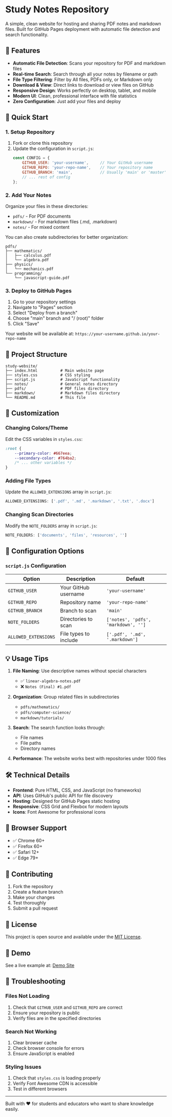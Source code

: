 # Study Notes Repository

A simple, clean website for hosting and sharing PDF notes and markdown files. Built for GitHub Pages deployment with automatic file detection and search functionality.

## 🌟 Features

- **Automatic File Detection**: Scans your repository for PDF and markdown files
- **Real-time Search**: Search through all your notes by filename or path
- **File Type Filtering**: Filter by All files, PDFs only, or Markdown only
- **Download & View**: Direct links to download or view files on GitHub
- **Responsive Design**: Works perfectly on desktop, tablet, and mobile
- **Modern UI**: Clean, professional interface with file statistics
- **Zero Configuration**: Just add your files and deploy

## 🚀 Quick Start

### 1. Setup Repository

1. Fork or clone this repository
2. Update the configuration in `script.js`:
   ```javascript
   const CONFIG = {
       GITHUB_USER: 'your-username',     // Your GitHub username
       GITHUB_REPO: 'your-repo-name',    // Your repository name
       GITHUB_BRANCH: 'main',            // Usually 'main' or 'master'
       // ... rest of config
   };
   ```

### 2. Add Your Notes

Organize your files in these directories:
- `pdfs/` - For PDF documents
- `markdown/` - For markdown files (.md, .markdown)
- `notes/` - For mixed content

You can also create subdirectories for better organization:
```
pdfs/
├── mathematics/
│   ├── calculus.pdf
│   └── algebra.pdf
├── physics/
│   └── mechanics.pdf
└── programming/
    └── javascript-guide.pdf
```

### 3. Deploy to GitHub Pages

1. Go to your repository settings
2. Navigate to "Pages" section
3. Select "Deploy from a branch"
4. Choose "main" branch and "/ (root)" folder
5. Click "Save"

Your website will be available at: `https://your-username.github.io/your-repo-name`

## 📁 Project Structure

```
study-website/
├── index.html          # Main website page
├── styles.css          # CSS styling
├── script.js           # JavaScript functionality
├── notes/              # General notes directory
├── pdfs/               # PDF files directory
├── markdown/           # Markdown files directory
└── README.md           # This file
```

## 🎨 Customization

### Changing Colors/Theme
Edit the CSS variables in `styles.css`:
```css
:root {
    --primary-color: #667eea;
    --secondary-color: #764ba2;
    /* ... other variables */
}
```

### Adding File Types
Update the `ALLOWED_EXTENSIONS` array in `script.js`:
```javascript
ALLOWED_EXTENSIONS: ['.pdf', '.md', '.markdown', '.txt', '.docx']
```

### Changing Scan Directories
Modify the `NOTE_FOLDERS` array in `script.js`:
```javascript
NOTE_FOLDERS: ['documents', 'files', 'resources', '']
```

## 🔧 Configuration Options

### `script.js` Configuration

| Option | Description | Default |
|--------|-------------|---------|
| `GITHUB_USER` | Your GitHub username | `'your-username'` |
| `GITHUB_REPO` | Repository name | `'your-repo-name'` |
| `GITHUB_BRANCH` | Branch to scan | `'main'` |
| `NOTE_FOLDERS` | Directories to scan | `['notes', 'pdfs', 'markdown', '']` |
| `ALLOWED_EXTENSIONS` | File types to include | `['.pdf', '.md', '.markdown']` |

## 💡 Usage Tips

1. **File Naming**: Use descriptive names without special characters
   - ✅ `linear-algebra-notes.pdf`
   - ❌ `Notes (Final) #1.pdf`

2. **Organization**: Group related files in subdirectories
   - `pdfs/mathematics/`
   - `pdfs/computer-science/`
   - `markdown/tutorials/`

3. **Search**: The search function looks through:
   - File names
   - File paths
   - Directory names

4. **Performance**: The website works best with repositories under 1000 files

## 🛠️ Technical Details

- **Frontend**: Pure HTML, CSS, and JavaScript (no frameworks)
- **API**: Uses GitHub's public API for file discovery
- **Hosting**: Designed for GitHub Pages static hosting
- **Responsive**: CSS Grid and Flexbox for modern layouts
- **Icons**: Font Awesome for professional icons

## 📱 Browser Support

- ✅ Chrome 60+
- ✅ Firefox 60+
- ✅ Safari 12+
- ✅ Edge 79+

## 🤝 Contributing

1. Fork the repository
2. Create a feature branch
3. Make your changes
4. Test thoroughly
5. Submit a pull request

## 📄 License

This project is open source and available under the [MIT License](LICENSE).

## 🔗 Demo

See a live example at: [Demo Site](https://your-username.github.io/study-website)

## 🐛 Troubleshooting

### Files Not Loading
1. Check that `GITHUB_USER` and `GITHUB_REPO` are correct
2. Ensure your repository is public
3. Verify files are in the specified directories

### Search Not Working
1. Clear browser cache
2. Check browser console for errors
3. Ensure JavaScript is enabled

### Styling Issues
1. Check that `styles.css` is loading properly
2. Verify Font Awesome CDN is accessible
3. Test in different browsers

---

Built with ❤️ for students and educators who want to share knowledge easily.
